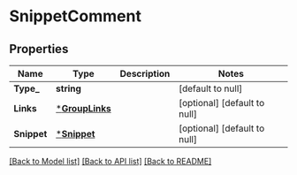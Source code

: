 # SnippetComment

## Properties
Name | Type | Description | Notes
------------ | ------------- | ------------- | -------------
**Type_** | **string** |  | [default to null]
**Links** | [***GroupLinks**](group_links.md) |  | [optional] [default to null]
**Snippet** | [***Snippet**](snippet.md) |  | [optional] [default to null]

[[Back to Model list]](../README.md#documentation-for-models) [[Back to API list]](../README.md#documentation-for-api-endpoints) [[Back to README]](../README.md)


